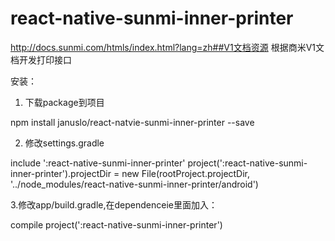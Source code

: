 # react-native-sunmi-inner-printer
http://docs.sunmi.com/htmls/index.html?lang=zh##V1文档资源  根据商米V1文档开发打印接口

安装：

1. 下载package到项目

npm install januslo/react-natvie-sunmi-inner-printer --save

2. 修改settings.gradle

include ':react-native-sunmi-inner-printer'
project(':react-native-sunmi-inner-printer').projectDir = new File(rootProject.projectDir, '../node_modules/react-native-sunmi-inner-printer/android')

3.修改app/build.gradle,在dependenceie里面加入：

compile project(':react-native-sunmi-inner-printer')
